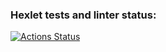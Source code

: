 ### Hexlet tests and linter status:
[![Actions Status](https://github.com/dolgashov/frontend-project-46/actions/workflows/hexlet-check.yml/badge.svg)](https://github.com/dolgashov/frontend-project-46/actions)